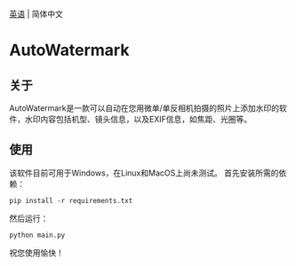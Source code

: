 [英语](./README.md) | 简体中文
# AutoWatermark
## 关于
AutoWatermark是一款可以自动在您用微单/单反相机拍摄的照片上添加水印的软件，水印内容包括机型、镜头信息，以及EXIF信息，如焦距、光圈等。

## 使用
该软件目前可用于Windows，在Linux和MacOS上尚未测试。
 首先安装所需的依赖：
```
pip install -r requirements.txt
```
然后运行：
```
python main.py
```
祝您使用愉快！
